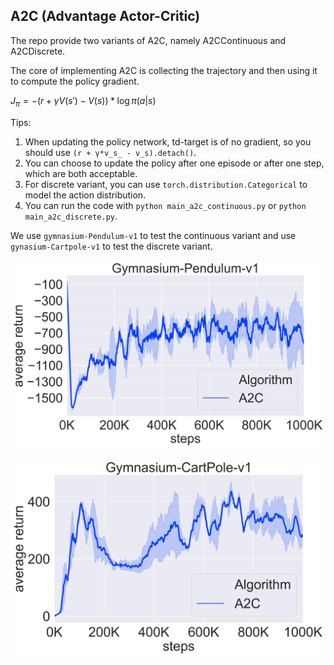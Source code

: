 ## A2C (Advantage Actor-Critic)

The repo provide two variants of A2C, namely A2CContinuous and A2CDiscrete.

The core of implementing A2C is collecting the trajectory and then using it to compute the policy gradient.

$J_\pi = - (r + \gamma V(s') - V(s)) * \log \pi(a|s)$

Tips:

1. When updating the policy network, td-target is of no gradient, so you should use `(r + γ*v_s_ - v_s).detach()`.
2. You can choose to update the policy after one episode or after one step, which are both acceptable.
3. For discrete variant, you can use `torch.distribution.Categorical` to model the action distribution.
4. You can run the code with `python main_a2c_continuous.py` or `python main_a2c_discrete.py`.

We use `gymnasium-Pendulum-v1` to test the continuous variant and use `gynasium-Cartpole-v1` to test the discrete variant.

![The training curve on gymnasium-Pendulum-v1](Gymnasium-Pendulum-v1.png)

![The training curve on gynasium-Cartpole-v1](Gymnasium-CartPole-v1.png)